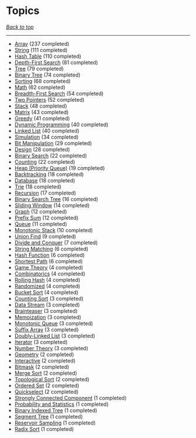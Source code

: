 # Topics

*[Back to top](<../README.md>)*

------

- [Array](<by_topic/Array.md>) (237 completed)
- [String](<by_topic/String.md>) (111 completed)
- [Hash Table](<by_topic/Hash Table.md>) (110 completed)
- [Depth-First Search](<by_topic/Depth-First Search.md>) (81 completed)
- [Tree](<by_topic/Tree.md>) (79 completed)
- [Binary Tree](<by_topic/Binary Tree.md>) (74 completed)
- [Sorting](<by_topic/Sorting.md>) (68 completed)
- [Math](<by_topic/Math.md>) (62 completed)
- [Breadth-First Search](<by_topic/Breadth-First Search.md>) (54 completed)
- [Two Pointers](<by_topic/Two Pointers.md>) (52 completed)
- [Stack](<by_topic/Stack.md>) (48 completed)
- [Matrix](<by_topic/Matrix.md>) (43 completed)
- [Greedy](<by_topic/Greedy.md>) (41 completed)
- [Dynamic Programming](<by_topic/Dynamic Programming.md>) (40 completed)
- [Linked List](<by_topic/Linked List.md>) (40 completed)
- [Simulation](<by_topic/Simulation.md>) (34 completed)
- [Bit Manipulation](<by_topic/Bit Manipulation.md>) (29 completed)
- [Design](<by_topic/Design.md>) (28 completed)
- [Binary Search](<by_topic/Binary Search.md>) (22 completed)
- [Counting](<by_topic/Counting.md>) (22 completed)
- [Heap (Priority Queue)](<by_topic/Heap (Priority Queue).md>) (19 completed)
- [Backtracking](<by_topic/Backtracking.md>) (18 completed)
- [Database](<by_topic/Database.md>) (18 completed)
- [Trie](<by_topic/Trie.md>) (18 completed)
- [Recursion](<by_topic/Recursion.md>) (17 completed)
- [Binary Search Tree](<by_topic/Binary Search Tree.md>) (16 completed)
- [Sliding Window](<by_topic/Sliding Window.md>) (14 completed)
- [Graph](<by_topic/Graph.md>) (12 completed)
- [Prefix Sum](<by_topic/Prefix Sum.md>) (12 completed)
- [Queue](<by_topic/Queue.md>) (11 completed)
- [Monotonic Stack](<by_topic/Monotonic Stack.md>) (10 completed)
- [Union Find](<by_topic/Union Find.md>) (9 completed)
- [Divide and Conquer](<by_topic/Divide and Conquer.md>) (7 completed)
- [String Matching](<by_topic/String Matching.md>) (6 completed)
- [Hash Function](<by_topic/Hash Function.md>) (6 completed)
- [Shortest Path](<by_topic/Shortest Path.md>) (6 completed)
- [Game Theory](<by_topic/Game Theory.md>) (4 completed)
- [Combinatorics](<by_topic/Combinatorics.md>) (4 completed)
- [Rolling Hash](<by_topic/Rolling Hash.md>) (4 completed)
- [Randomized](<by_topic/Randomized.md>) (4 completed)
- [Bucket Sort](<by_topic/Bucket Sort.md>) (4 completed)
- [Counting Sort](<by_topic/Counting Sort.md>) (3 completed)
- [Data Stream](<by_topic/Data Stream.md>) (3 completed)
- [Brainteaser](<by_topic/Brainteaser.md>) (3 completed)
- [Memoization](<by_topic/Memoization.md>) (3 completed)
- [Monotonic Queue](<by_topic/Monotonic Queue.md>) (3 completed)
- [Suffix Array](<by_topic/Suffix Array.md>) (3 completed)
- [Doubly-Linked List](<by_topic/Doubly-Linked List.md>) (3 completed)
- [Iterator](<by_topic/Iterator.md>) (3 completed)
- [Number Theory](<by_topic/Number Theory.md>) (3 completed)
- [Geometry](<by_topic/Geometry.md>) (2 completed)
- [Interactive](<by_topic/Interactive.md>) (2 completed)
- [Bitmask](<by_topic/Bitmask.md>) (2 completed)
- [Merge Sort](<by_topic/Merge Sort.md>) (2 completed)
- [Topological Sort](<by_topic/Topological Sort.md>) (2 completed)
- [Ordered Set](<by_topic/Ordered Set.md>) (2 completed)
- [Quickselect](<by_topic/Quickselect.md>) (2 completed)
- [Strongly Connected Component](<by_topic/Strongly Connected Component.md>) (1 completed)
- [Probability and Statistics](<by_topic/Probability and Statistics.md>) (1 completed)
- [Binary Indexed Tree](<by_topic/Binary Indexed Tree.md>) (1 completed)
- [Segment Tree](<by_topic/Segment Tree.md>) (1 completed)
- [Reservoir Sampling](<by_topic/Reservoir Sampling.md>) (1 completed)
- [Radix Sort](<by_topic/Radix Sort.md>) (1 completed)
